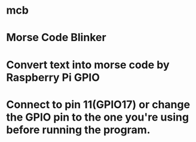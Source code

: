 # mcb
# Morse Code Blinker
# Convert text into morse code by Raspberry Pi GPIO
# Connect to pin 11(GPIO17) or change the GPIO pin to the one you're using before running the program.
